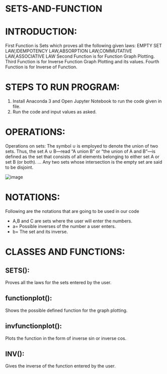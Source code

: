 # SETS-AND-FUNCTION
# INTRODUCTION:
First Function is Sets which proves all the following given laws:
EMPTY SET LAW,IDEMPOTENCY LAW,ABSORPTION LAW,COMMUTATIVE LAW,ASSOCIATIVE LAW
Second Function is for Function Graph Plotting.
Third Function is for Inverse Function Graph Plotting and its values.
Fourth Function is for Inverse of Function.
# STEPS TO RUN PROGRAM:
1. Install Anaconda 3 and Open Jupyter Notebook to run the code given in file.
2. Run the code and input values as asked.
# OPERATIONS:
Operations on sets: The symbol ∪ is employed to denote the union of two sets. Thus, the set A ∪ B—read “A union B” or “the union of A and B”—is defined as the set that consists of all elements belonging to either set A or set B (or both). ... Any two sets whose intersection is the empty set are said to be disjoint.


![image](https://user-images.githubusercontent.com/60255676/73139496-5c866000-4090-11ea-9561-369eaf3befd9.png)


# NOTATIONS:
Following are the notations that are going to be used in our code
* A,B and C are sets where the user will enter the numbers.
* a= Possible inverses of the number a user enters. 
* b= The set and its inverse.

# CLASSES AND FUNCTIONS:
## SETS():
Proves all the laws for the sets entered by the user.

## functionplot():
Shows the possible defined function for the graph plotting.

## invfunctionplot():
Plots the function in the form of inverse sin or inverse cos.

## INV():
Gives the inverse of the function entered by the user.
